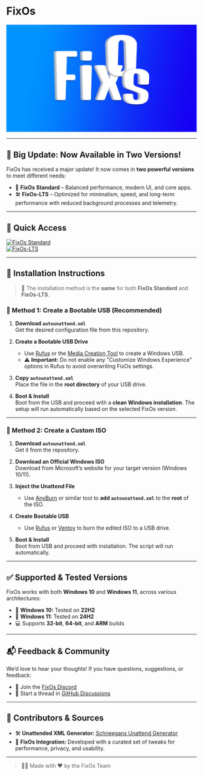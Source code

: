 # **FixOs**

![FixOs Logo](https://github.com/deadproject/FixOs/blob/main/FixOs-Standard/Wallpaper.png?raw=true)

---

## 🚀 Big Update: Now Available in Two Versions!

FixOs has received a major update! It now comes in **two powerful versions** to meet different needs:

- 🎯 **FixOs Standard** – Balanced performance, modern UI, and core apps.
- 🛠️ **FixOs-LTS** – Optimized for minimalism, speed, and long-term performance with reduced background processes and telemetry.

---

## 📎 Quick Access

[![FixOs Standard](https://img.shields.io/badge/FixOs-Standard-blue?style=for-the-badge&logo=windows)](https://github.com/deadproject/FixOs/blob/main/FixOs-Standard/README.md)  
[![FixOs-LTS](https://img.shields.io/badge/FixOs-LTS-orange?style=for-the-badge&logo=windows)](https://github.com/deadproject/FixOs/blob/main/FixOs-Lts/README.md)

---

## 🧩 Installation Instructions

> 📝 The installation method is the **same** for both **FixOs Standard** and **FixOs-LTS**.

### 💽 Method 1: Create a Bootable USB (Recommended)

1. **Download `autounattend.xml`**  
   Get the desired configuration file from this repository.

2. **Create a Bootable USB Drive**
   - Use [Rufus](https://rufus.ie/en/) or the [Media Creation Tool](https://www.microsoft.com/en-us/software-download/windows10) to create a Windows USB.
   - ⚠️ **Important:** Do not enable any "Customize Windows Experience" options in Rufus to avoid overwriting FixOs settings.

3. **Copy `autounattend.xml`**  
   Place the file in the **root directory** of your USB drive.

4. **Boot & Install**  
   Boot from the USB and proceed with a **clean Windows installation**. The setup will run automatically based on the selected FixOs version.

---

### 📀 Method 2: Create a Custom ISO

1. **Download `autounattend.xml`**  
   Get it from the repository.

2. **Download an Official Windows ISO**  
   Download from Microsoft’s website for your target version (Windows 10/11).

3. **Inject the Unattend File**
   - Use [AnyBurn](https://anyburn.com/download.php) or similar tool to **add `autounattend.xml`** to the **root** of the ISO.

4. **Create Bootable USB**
   - Use [Rufus](https://rufus.ie/en/) or [Ventoy](https://github.com/ventoy/Ventoy) to burn the edited ISO to a USB drive.

5. **Boot & Install**  
   Boot from USB and proceed with installation. The script will run automatically.

---

## ✅ Supported & Tested Versions

FixOs works with both **Windows 10** and **Windows 11**, across various architectures:

- 🧪 **Windows 10:** Tested on **22H2**
- 🧪 **Windows 11:** Tested on **24H2**
- 💻 Supports **32-bit**, **64-bit**, and **ARM** builds

---

## 📬 Feedback & Community

We’d love to hear your thoughts! If you have questions, suggestions, or feedback:

- 💬 Join the [FixOs Discord](https://discord.gg/EzHu6tw5PQ)
- 📢 Start a thread in [GitHub Discussions](https://github.com/deadproject/FixOs/discussions)

---

## 🙌 Contributors & Sources

- 🛠️ **Unattended XML Generator:** [Schneegans Unattend Generator](https://schneegans.de/windows/unattend-generator/)
- 🧩 **FixOs Integration:** Developed with a curated set of tweaks for performance, privacy, and usability.

---

> 👨‍💻 Made with ❤️ by the FixOs Team
